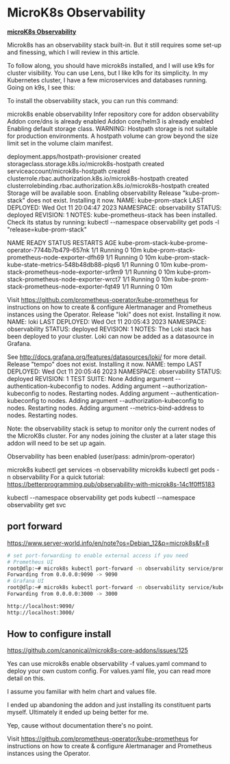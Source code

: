 # MicroK8s Observability

**[microK8s Observability](https://betterprogramming.pub/observability-with-microk8s-14c1f0ff5183)**

Microk8s has an observability stack built-in. But it still requires some set-up and finessing, which I will review in this article.

To follow along, you should have microk8s installed, and I will use k9s for cluster visibility. You can use Lens, but I like k9s for its simplicity. In my Kubernetes cluster, I have a few microservices and databases running. Going on k9s, I see this:

To install the observability stack, you can run this command:

microk8s enable observability
Infer repository core for addon observability
Addon core/dns is already enabled
Addon core/helm3 is already enabled
Enabling default storage class.
WARNING: Hostpath storage is not suitable for production environments.
         A hostpath volume can grow beyond the size limit set in the volume claim manifest.

deployment.apps/hostpath-provisioner created
storageclass.storage.k8s.io/microk8s-hostpath created
serviceaccount/microk8s-hostpath created
clusterrole.rbac.authorization.k8s.io/microk8s-hostpath created
clusterrolebinding.rbac.authorization.k8s.io/microk8s-hostpath created
Storage will be available soon.
Enabling observability
Release "kube-prom-stack" does not exist. Installing it now.
NAME: kube-prom-stack
LAST DEPLOYED: Wed Oct 11 20:04:47 2023
NAMESPACE: observability
STATUS: deployed
REVISION: 1
NOTES:
kube-prometheus-stack has been installed. Check its status by running:
  kubectl --namespace observability get pods -l "release=kube-prom-stack"

NAME                                                   READY   STATUS    RESTARTS   AGE
kube-prom-stack-kube-prome-operator-7744b7b479-657nk   1/1     Running   0          10m
kube-prom-stack-prometheus-node-exporter-dfh69         1/1     Running   0          10m
kube-prom-stack-kube-state-metrics-548b48db88-plqs6    1/1     Running   0          10m
kube-prom-stack-prometheus-node-exporter-sr9m9         1/1     Running   0          10m
kube-prom-stack-prometheus-node-exporter-wrct7         1/1     Running   0          10m
kube-prom-stack-prometheus-node-exporter-fqt49         1/1     Running   0          10m

Visit <https://github.com/prometheus-operator/kube-prometheus> for instructions on how to create & configure Alertmanager and Prometheus instances using the Operator.
Release "loki" does not exist. Installing it now.
NAME: loki
LAST DEPLOYED: Wed Oct 11 20:05:43 2023
NAMESPACE: observability
STATUS: deployed
REVISION: 1
NOTES:
The Loki stack has been deployed to your cluster. Loki can now be added as a datasource in Grafana.

See <http://docs.grafana.org/features/datasources/loki/> for more detail.
Release "tempo" does not exist. Installing it now.
NAME: tempo
LAST DEPLOYED: Wed Oct 11 20:05:46 2023
NAMESPACE: observability
STATUS: deployed
REVISION: 1
TEST SUITE: None
Adding argument --authentication-kubeconfig to nodes.
Adding argument --authorization-kubeconfig to nodes.
Restarting nodes.
Adding argument --authentication-kubeconfig to nodes.
Adding argument --authorization-kubeconfig to nodes.
Restarting nodes.
Adding argument --metrics-bind-address to nodes.
Restarting nodes.

Note: the observability stack is setup to monitor only the current nodes of the MicroK8s cluster.
For any nodes joining the cluster at a later stage this addon will need to be set up again.

Observability has been enabled (user/pass: admin/prom-operator)

microk8s kubectl get services -n observability
microk8s kubectl get pods -n observability
For a quick tutorial:
<https://betterprogramming.pub/observability-with-microk8s-14c1f0ff5183>

 kubectl --namespace observability get pods
 kubectl --namespace observability get svc

## port forward

<https://www.server-world.info/en/note?os=Debian_12&p=microk8s&f=8>

```bash
# set port-forwarding to enable external access if you need
# Prometheus UI
root@dlp:~# microk8s kubectl port-forward -n observability service/prometheus-operated --address 0.0.0.0 9090:9090
Forwarding from 0.0.0.0:9090 -> 9090
# Grafana UI
root@dlp:~# microk8s kubectl port-forward -n observability service/kube-prom-stack-grafana --address 0.0.0.0 3000:80
Forwarding from 0.0.0.0:3000 -> 3000

http://localhost:9090/
http://localhost:3000/

```

## How to configure install

<https://github.com/canonical/microk8s-core-addons/issues/125>

Yes can use microk8s enable observability -f values.yaml command to deploy your own custom config.
For values.yaml file, you can read more detail on this.

I assume you familiar with helm chart and values file.

I ended up abandoning the addon and just installing its constituent parts myself. Ultimately it ended up being better for me.

Yep, cause without documentation there's no point.

Visit <https://github.com/prometheus-operator/kube-prometheus> for instructions on how to create & configure Alertmanager and Prometheus instances using the Operator.
